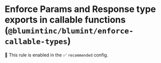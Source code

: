 # Enforce Params and Response type exports in callable functions (`@blumintinc/blumint/enforce-callable-types`)

💼 This rule is enabled in the ✅ `recommended` config.

<!-- end auto-generated rule header -->
